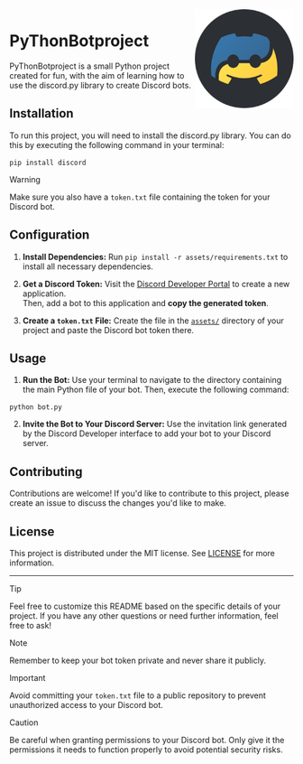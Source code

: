 <img align="right" src="assets/images/BotPy.png" width="175em"> 
<h1>PyThonBotproject</h1>

PyThonBotproject is a small Python project created for fun, with the aim of learning how to use the discord.py library to create Discord bots.

## Installation

To run this project, you will need to install the discord.py library. You can do this by executing the following command in your terminal:
```
pip install discord
```

> [!WARNING]
> Make sure you also have a `token.txt` file containing the token for your Discord bot.

## Configuration

1. **Install Dependencies:** Run `pip install -r assets/requirements.txt` to install all necessary dependencies.

2. **Get a Discord Token:** Visit the [Discord Developer Portal](https://discord.com/developers/applications) to create a new application.
<br>Then, add a bot to this application and **copy the generated token**.
   
3. **Create a `token.txt` File:** Create the file in the [`assets/`](assets/) directory of your project and paste the Discord bot token there.

## Usage

1. **Run the Bot:** Use your terminal to navigate to the directory containing the main Python file of your bot. Then, execute the following command: 

```
python bot.py
```

2. **Invite the Bot to Your Discord Server:** Use the invitation link generated by the Discord Developer interface to add your bot to your Discord server.

## Contributing

Contributions are welcome! If you'd like to contribute to this project, please create an issue to discuss the changes you'd like to make.

## License

This project is distributed under the MIT license. See [LICENSE](LICENSE) for more information.

---

> [!TIP]
> Feel free to customize this README based on the specific details of your project. If you have any other questions or need further information, feel free to ask!

> [!NOTE]
> Remember to keep your bot token private and never share it publicly.

> [!IMPORTANT]
> Avoid committing your `token.txt` file to a public repository to prevent unauthorized access to your Discord bot.

> [!CAUTION]
> Be careful when granting permissions to your Discord bot. Only give it the permissions it needs to function properly to avoid potential security risks.
